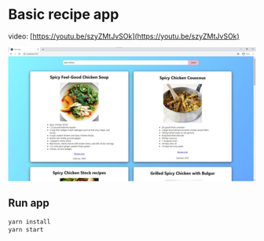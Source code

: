 # Basic recipe app

video: [https://youtu.be/szyZMtJvSOk](https://youtu.be/szyZMtJvSOk)

![main-page](./screenshots/main-page.jpg)


## Run app
```
yarn install
yarn start
```
